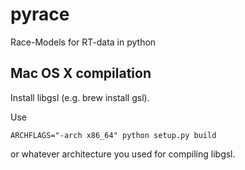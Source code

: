 pyrace
======

Race-Models for RT-data in python

Mac OS X compilation
--------------------

Install libgsl (e.g. brew install gsl).

Use 

    ARCHFLAGS="-arch x86_64" python setup.py build 
	
or whatever architecture you used for compiling libgsl.
